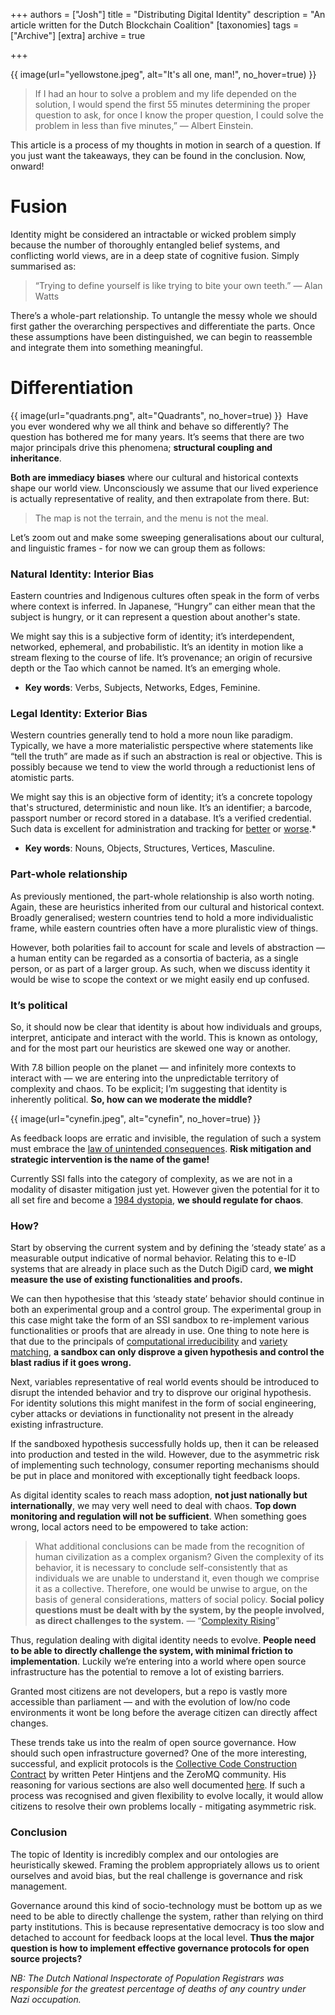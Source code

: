 +++
authors = ["Josh"]
title = "Distributing Digital Identity"
description = "An article written for the Dutch Blockchain Coalition"
[taxonomies]
tags = ["Archive"]
[extra]
archive = true

+++

{{ image(url="yellowstone.jpeg", alt="It's all one, man!", no_hover=true) }}

> If I had an hour to solve a problem and my life depended on the solution, I would spend the first 55 minutes determining the proper question to ask, for once I know the proper question, I could solve the problem in less than five minutes,”‌
— Albert Einstein.

This article is a process of my thoughts in motion in search of a question. If you just want the takeaways, they can be found in the conclusion. Now, onward!
‌
‌
# Fusion

Identity might be considered an intractable or wicked problem simply because the number of thoroughly entangled belief systems, and conflicting world views, are in a deep state of cognitive fusion. Simply summarised as:

> “Trying to define yourself is like trying to bite your own teeth.”‌
― Alan Watts

There’s a whole-part relationship. To untangle the messy whole we should first gather the overarching perspectives and differentiate the parts. Once these assumptions have been distinguished, we can begin to reassemble and integrate them into something meaningful.


# Differentiation

{{ image(url="quadrants.png", alt="Quadrants", no_hover=true) }}
‌
Have you ever wondered why we all think and behave so differently? The question has bothered me for many years. It’s seems that there are two major principals drive this phenomena; **structural coupling and inheritance**.

**Both are immediacy biases** where our cultural and historical contexts shape our world view. Unconsciously we assume that our lived experience is actually representative of reality, and then extrapolate from there. But:

> The map is not the terrain, and the menu is not the meal.

Let’s zoom out and make some sweeping generalisations about our cultural, and linguistic frames - for now we can group them as follows:

### Natural Identity: Interior Bias

Eastern countries and Indigenous cultures often speak in the form of verbs where context is inferred. In Japanese, “Hungry” can either mean that the subject is hungry, or it can represent a question about another's state.

We might say this is a subjective form of identity; it’s interdependent, networked, ephemeral, and probabilistic. It’s an identity in motion like a stream flexing to the course of life. It’s provenance; an origin of recursive depth or the Tao which cannot be named. It’s an emerging whole.

- **Key words**: Verbs, Subjects, Networks, Edges, Feminine.


### Legal Identity: Exterior Bias

Western countries generally tend to hold a more noun like paradigm. Typically, we have a more materialistic perspective where statements like “tell the truth” are made as if such an abstraction is real or objective. This is possibly because we tend to view the world through a reductionist lens of atomistic parts.

We might say this is an objective form of identity; it’s a concrete topology that's structured, deterministic and noun like. It’s an identifier; a barcode, passport number or record stored in a database. It’s a verified credential. Such data is excellent for administration and tracking for [better](http://www.jeffsutherland.org/oopsla2000/mccarthy/mccarthy.htm) or [worse](https://www.youtube.com/watch?v=isanNSDoSnE).*

- **Key words**: Nouns, Objects, Structures, Vertices, Masculine.

### Part-whole relationship

As previously mentioned, the part-whole relationship is also worth noting. Again, these are heuristics inherited from our cultural and historical context. Broadly generalised; western countries tend to hold a more individualistic frame, while eastern countries often have a more pluralistic view of things.

However, both polarities fail to account for scale and levels of abstraction — a human entity can be regarded as a consortia of bacteria, as a single person, or as part of a larger group. As such, when we discuss identity it would be wise to scope the context or we might easily end up confused.
‌
‌
### It’s political

So, it should now be clear that identity is about how individuals and groups, interpret, anticipate and interact with the world. This is known as ontology, and for the most part our heuristics are skewed one way or another.

With 7.8 billion people on the planet — and infinitely more contexts to interact with — we are entering into the unpredictable territory of complexity and chaos. To be explicit; I’m suggesting that identity is inherently political. **So, how can we moderate the middle?**

{{ image(url="cynefin.jpeg", alt="cynefin", no_hover=true) }}
‌

As feedback loops are erratic and invisible, the regulation of such a system must embrace the [law of unintended consequences](https://www.econlib.org/library/Enc/UnintendedConsequences.html#:~:text=POST%3A,that%20are%20unanticipated%20or%20unintended.). **Risk mitigation and strategic intervention is the name of the game!**

Currently SSI falls into the category of complexity, as we are not in a modality of disaster mitigation just yet. However given the potential for it to all set fire and become a [1984 dystopia](https://sheldrake.medium.com/the-dystopia-of-self-sovereign-identity-ssi-794435188863), **we should regulate for chaos**.


### How?

Start by observing the current system and by defining the ‘steady state’ as a measurable output indicative of normal behavior. Relating this to e-ID systems that are already in place such as the Dutch DigiD card, **we might measure the use of existing functionalities and proofs.**

We can then hypothesise that this ‘steady state’ behavior should continue in both an experimental group and a control group. The experimental group in this case might take the form of an SSI sandbox to re-implement various functionalities or proofs that are already in use. One thing to note here is that due to the principals of [computational irreducibility](https://en.wikipedia.org/wiki/Computational_irreducibility) and [variety matching](https://arxiv.org/abs/1806.08808), **a sandbox can only disprove a given hypothesis and control the blast radius if it goes wrong.**

Next, variables representative of real world events should be introduced to disrupt the intended behavior and try to disprove our original hypothesis. For identity solutions this might manifest in the form of social engineering, cyber attacks or deviations in functionality not present in the already existing infrastructure.

If the sandboxed hypothesis successfully holds up, then it can be released into production and tested in the wild. However, due to the asymmetric risk of implementing such technology, consumer reporting mechanisms should be put in place and monitored with exceptionally tight feedback loops.

As digital identity scales to reach mass adoption, **not just nationally but internationally**, we may very well need to deal with chaos. **Top down monitoring and regulation will not be sufficient**. When something goes wrong, local actors need to be empowered to take action:

> What additional conclusions can be made from the recognition of human civilization as a complex organism? Given the complexity of its behavior, it is necessary to conclude self-consistently that as individuals we are unable to understand it, even though we comprise it as a collective. Therefore, one would be unwise to argue, on the basis of general considerations, matters of social policy. **Social policy questions must be dealt with by the system, by the people involved, as direct challenges to the system.** — “[Complexity Rising](https://necsi.edu/complexity-rising-from-human-beings-to-human-civilization-a-complexity-profile)”

Thus, regulation dealing with digital identity needs to evolve. **People need to be able to directly challenge the system, with minimal friction to implementation**. Luckily we’re entering into a world where open source infrastructure has the potential to remove a lot of existing barriers.

Granted most citizens are not developers, but a repo is vastly more accessible than parliament — and with the evolution of low/no code environments it wont be long before the average citizen can directly affect changes.

These trends take us into the realm of open source governance. How should such open infrastructure governed? One of the more interesting, successful, and explicit protocols is the [Collective Code Construction Contract](https://rfc.zeromq.org/spec/42/) by written Peter Hintjens and the ZeroMQ community. His reasoning for various sections are also well documented [here](https://hintjens.gitbooks.io/social-architecture/content/chapter4.html). If such a process was recognised and given flexibility to evolve locally, it would allow citizens to resolve their own problems locally - mitigating asymmetric risk.
‌
‌
### Conclusion

The topic of Identity is incredibly complex and our ontologies are heuristically skewed. Framing the problem appropriately allows us to orient ourselves and avoid bias, but the real challenge is governance and risk management.

Governance around this kind of socio-technology must be bottom up as we need to be able to directly challenge the system, rather than relying on third party institutions. This is because representative democracy is too slow and detached to account for feedback loops at the local level. **Thus the major question is how to implement effective governance protocols for open source projects?**

*NB: The Dutch National Inspectorate of Population Registrars was responsible for the greatest percentage of deaths of any country under Nazi occupation.*
